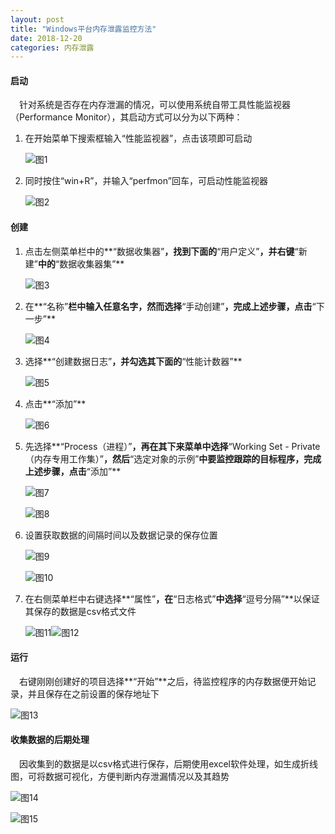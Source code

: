 ```yaml
---
layout: post
title: "Windows平台内存泄露监控方法"
date: 2018-12-20
categories: 内存泄露
---
```



#### 启动

　针对系统是否存在内存泄漏的情况，可以使用系统自带工具性能监视器（Performance Monitor），其启动方式可以分为以下两种：

1. 在开始菜单下搜索框输入“性能监视器”，点击该项即可启动

   ![图1](https://yesbear.github.io/images/blog/windows平台内存泄露监控方法/图1.PNG)

2. 同时按住“win+R”，并输入“perfmon”回车，可启动性能监视器

   ![图2](https://yesbear.github.io/images/blog/windows平台内存泄露监控方法/图2.PNG)

#### 创建

1. 点击左侧菜单栏中的**“数据收集器”**，找到下面的**“用户定义”**，并右键**“新建”**中的**“数据收集器集”**

   ![图3](https://yesbear.github.io/images/blog/windows平台内存泄露监控方法/图3.PNG)

2. 在**“名称”**栏中输入任意名字，然而选择**“手动创建”**，完成上述步骤，点击**“下一步”**

   ![图4](https://yesbear.github.io/images/blog/windows平台内存泄露监控方法/图4.PNG)

3. 选择**“创建数据日志”**，并勾选其下面的**“性能计数器”**

   ![图5](https://yesbear.github.io/images/blog/windows平台内存泄露监控方法/图5.PNG)

4. 点击**“添加”**

   ![图6](https://yesbear.github.io/images/blog/windows平台内存泄露监控方法/图6.PNG)

5. 先选择**“Process（进程）”**，再在其下来菜单中选择**“Working Set - Private（内存专用工作集）”**，然后**“选定对象的示例”**中要监控跟踪的目标程序，完成上述步骤，点击**“添加”**

   ![图7](https://yesbear.github.io/images/blog/windows平台内存泄露监控方法/图7.PNG)

   ![图8](https://yesbear.github.io/images/blog/windows平台内存泄露监控方法/图8.PNG)

6. 设置获取数据的间隔时间以及数据记录的保存位置

   ![图9](https://yesbear.github.io/images/blog/windows平台内存泄露监控方法/图9.PNG)

   ![图10](https://yesbear.github.io/images/blog/windows平台内存泄露监控方法/图10.PNG)

7. 在右侧菜单栏中右键选择**“属性”**，在**“日志格式”**中选择**“逗号分隔”**以保证其保存的数据是csv格式文件

   ![图11](https://yesbear.github.io/images/blog/windows平台内存泄露监控方法/图11.PNG)![图12](/blog/windows平台内存泄露监控方法/图12.PNG)


#### 运行

　右键刚刚创建好的项目选择**“开始”**之后，待监控程序的内存数据便开始记录，并且保存在之前设置的保存地址下

![图13](https://yesbear.github.io/images/blog/windows平台内存泄露监控方法/图13.PNG)

#### 收集数据的后期处理

　因收集到的数据是以csv格式进行保存，后期使用excel软件处理，如生成折线图，可将数据可视化，方便判断内存泄漏情况以及其趋势

![图14](https://yesbear.github.io/images/blog/windows平台内存泄露监控方法/图14.PNG)

![图15](https://yesbear.github.io/images/blog/windows平台内存泄露监控方法/图15.PNG)